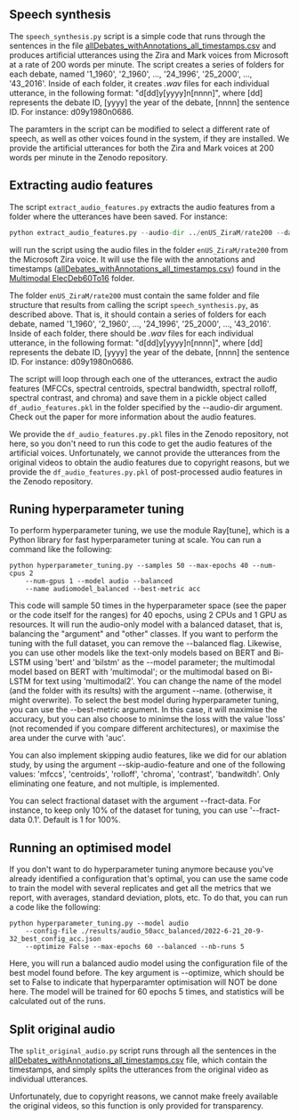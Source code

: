 ## Speech synthesis

The `speech_synthesis.py` script is a simple code that runs through the sentences in the file [allDebates_withAnnotations_all_timestamps.csv](https://github.com/rafamestre/Multimodal-USElecDeb60To16/blob/main/Multimodal%20ElecDeb60To16/allDebates_withAnnotations_all_timestamps.csv) and produces artificial utterances using the Zira and Mark voices from Microsoft at a rate of 200 words per minute. The script creates a series of folders for each debate, named '1_1960', '2_1960', ..., '24_1996', '25_2000', ..., '43_2016'. Inside of each folder, it creates *.wav* files for each individual utterance, in the following format: "d[dd]y[yyyy]n[nnnn]", where [dd] represents the debate ID, [yyyy] the year of the debate, [nnnn] the sentence ID. For instance: d09y1980n0686.

The paramters in the script can be modified to select a different rate of speech, as well as other voices found in the system, if they are installed. We provide the artificial utterances for both the Zira and Mark voices at 200 words per minute in the Zenodo repository.

## Extracting audio features

The script `extract_audio_features.py` extracts the audio features from a folder where the utterances have been saved. For instance:

```python
python extract_audio_features.py --audio-dir ../enUS_ZiraM/rate200 --data-dir "../Multimodal ElecDeb60To16" --filename allDebates_withAnnotations_all_timestamps.csv
```

will run the script using the audio files in the folder `enUS_ZiraM/rate200` from the Microsoft Zira voice. It will use the file with the annotations and timestamps ([allDebates_withAnnotations_all_timestamps.csv](https://github.com/rafamestre/Multimodal-USElecDeb60To16/blob/main/Multimodal%20ElecDeb60To16/allDebates_withAnnotations_all_timestamps.csv)) found in the [Multimodal ElecDeb60To16](https://github.com/rafamestre/Multimodal-USElecDeb60To16/tree/main/Multimodal%20ElecDeb60To16) folder.

The folder `enUS_ZiraM/rate200` must contain the same folder and file structure that results from calling the script `speech_synthesis.py`, as described above. That is, it should contain a series of folders for each debate, named '1_1960', '2_1960', ..., '24_1996', '25_2000', ..., '43_2016'. Inside of each folder, there should be *.wav* files for each individual utterance, in the following format: "d[dd]y[yyyy]n[nnnn]", where [dd] represents the debate ID, [yyyy] the year of the debate, [nnnn] the sentence ID. For instance: d09y1980n0686.

The script will loop through each one of the utterances, extract the audio features (MFCCs, spectral centroids, spectral bandwidth, spectral rolloff, spectral contrast, and chroma) and save them in a pickle object called `df_audio_features.pkl` in the folder specified by the --audio-dir argument. Check out the paper for more information about the audio features.

We provide the `df_audio_features.py.pkl` files in the Zenodo repository, not here, so you don't need to run this code to get the audio features of the artificial voices. Unfortunately, we cannot provide the utterances from the original videos to obtain the audio features due to copyright reasons, but we provide the `df_audio_features.py.pkl` of post-processed audio features in the Zenodo repository.

## Runing hyperparameter tuning

To perform hyperparameter tuning, we use the module Ray[tune], which is a Python library for fast hyperparameter tuning at scale. You can run a command like the following:

```shell
python hyperparameter_tuning.py --samples 50 --max-epochs 40 --num-cpus 2 
    --num-gpus 1 --model audio --balanced 
    --name audiomodel_balanced --best-metric acc
```

This code will sample 50 times in the hyperparameter space (see the paper or the code itself for the ranges) for 40 epochs, using 2 CPUs and 1 GPU as resources. It will run the audio-only model with a balanced dataset, that is, balancing the "argument" and "other" classes. If you want to perform the tuning with the full dataset, you can remove the --balanced flag. Likewise, you can use other models like the text-only models based on BERT and Bi-LSTM using 'bert' and 'bilstm' as the --model parameter; the multimodal model based on BERT with 'multimodal'; or the multimodal based on Bi-LSTM for text using 'multimodal2'. You can change the name of the model (and the folder with its results) with the argument --name. (otherwise, it might overwrite). To select the best model during hyperparameter tuning, you can use the --best-metric argument. In this case, it will maximise the accuracy, but you can also choose to minimse the loss with the value 'loss' (not recomended if you compare different architectures), or maximise the area under the curve with 'auc'.

You can also implement skipping audio features, like we did for our ablation study, by using the argument --skip-audio-feature and one of the following values: 'mfccs', 'centroids', 'rolloff', 'chroma', 'contrast', 'bandwitdh'. Only eliminating one feature, and not multiple, is implemented.

You can select fractional dataset with the argument --fract-data. For instance, to keep only 10% of the dataset for tuning, you can use '--fract-data 0.1'. Default is 1 for 100%.

## Running an optimised model

If you don't want to do hyperparameter tuning anymore because you've already identified a configuration that's optimal, you can use the same code to train the model with several replicates and get all the metrics that we report, with averages, standard deviation, plots, etc. To do that, you can run a code like the following:

```shell
python hyperparameter_tuning.py --model audio 
    --config-file ./results/audio_50acc_balanced/2022-6-21_20-9-32_best_config_acc.json 
    --optimize False --max-epochs 60 --balanced --nb-runs 5
```

Here, you will run a balanced audio model using the configuration file of the best model found before. The key argument is --optimize, which should be set to False to indicate that hyperparamter optimisation will NOT be done here. The model will be trained for 60 epochs 5 times, and statistics will be calculated out of the runs.

## Split original audio

The `split_original_audio.py` script runs through all the sentences in the [allDebates_withAnnotations_all_timestamps.csv](https://github.com/rafamestre/Multimodal-USElecDeb60To16/blob/main/Multimodal%20ElecDeb60To16/allDebates_withAnnotations_all_timestamps.csv) file, which contain the timestamps, and simply splits the utterances from the original video as individual utterances.

Unfortunately, due to copyright reasons, we cannot make freely available the original videos, so this function is only provided for transparency. 
